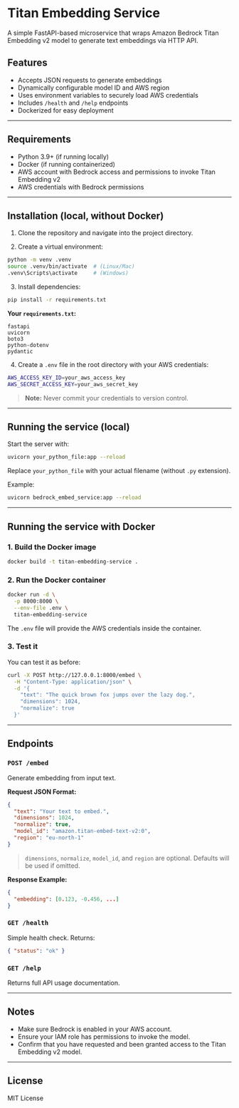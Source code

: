 # Titan Embedding Service

A simple FastAPI-based microservice that wraps Amazon Bedrock Titan Embedding v2 model to generate text embeddings via HTTP API.

## Features

* Accepts JSON requests to generate embeddings
* Dynamically configurable model ID and AWS region
* Uses environment variables to securely load AWS credentials
* Includes `/health` and `/help` endpoints
* Dockerized for easy deployment

---

## Requirements

* Python 3.9+ (if running locally)
* Docker (if running containerized)
* AWS account with Bedrock access and permissions to invoke Titan Embedding v2
* AWS credentials with Bedrock permissions

---

## Installation (local, without Docker)

1. Clone the repository and navigate into the project directory.

2. Create a virtual environment:

```bash
python -m venv .venv
source .venv/bin/activate  # (Linux/Mac)
.venv\Scripts\activate     # (Windows)
```

3. Install dependencies:

```bash
pip install -r requirements.txt
```

**Your `requirements.txt`:**

```
fastapi
uvicorn
boto3
python-dotenv
pydantic
```

4. Create a `.env` file in the root directory with your AWS credentials:

```bash
AWS_ACCESS_KEY_ID=your_aws_access_key
AWS_SECRET_ACCESS_KEY=your_aws_secret_key
```

> **Note:** Never commit your credentials to version control.

---

## Running the service (local)

Start the server with:

```bash
uvicorn your_python_file:app --reload
```

Replace `your_python_file` with your actual filename (without `.py` extension).

Example:

```bash
uvicorn bedrock_embed_service:app --reload
```

---

## Running the service with Docker

### 1. Build the Docker image

```bash
docker build -t titan-embedding-service .
```

### 2. Run the Docker container

```bash
docker run -d \
  -p 8000:8000 \
  --env-file .env \
  titan-embedding-service
```

The `.env` file will provide the AWS credentials inside the container.

### 3. Test it

You can test it as before:

```bash
curl -X POST http://127.0.0.1:8000/embed \
  -H "Content-Type: application/json" \
  -d '{
    "text": "The quick brown fox jumps over the lazy dog.",
    "dimensions": 1024,
    "normalize": true
  }'
```

---

## Endpoints

### `POST /embed`

Generate embedding from input text.

**Request JSON Format:**

```json
{
  "text": "Your text to embed.",
  "dimensions": 1024,
  "normalize": true,
  "model_id": "amazon.titan-embed-text-v2:0",
  "region": "eu-north-1"
}
```

> `dimensions`, `normalize`, `model_id`, and `region` are optional. Defaults will be used if omitted.

**Response Example:**

```json
{
  "embedding": [0.123, -0.456, ...]
}
```

### `GET /health`

Simple health check. Returns:

```json
{ "status": "ok" }
```

### `GET /help`

Returns full API usage documentation.

---

## Notes

* Make sure Bedrock is enabled in your AWS account.
* Ensure your IAM role has permissions to invoke the model.
* Confirm that you have requested and been granted access to the Titan Embedding v2 model.

---

## License

MIT License
